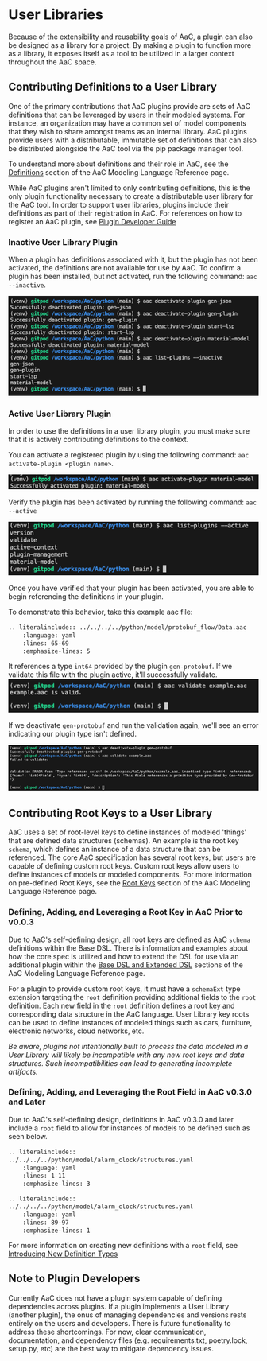 # User Libraries
Because of the extensibility and reusability goals of AaC, a plugin can also be designed as a library for a project. By making a plugin to function more as a library, it exposes itself as a tool to be utilized in a larger context throughout the AaC space.

## Contributing Definitions to a User Library
One of the primary contributions that AaC plugins provide are sets of AaC definitions that can be leveraged by users in their modeled systems. For instance, an organization may have a common set of model components that they wish to share amongst teams as an internal library. AaC plugins provide users with a distributable, immutable set of definitions that can also be distributed alongside the AaC tool via the pip package manager tool.

To understand more about definitions and their role in AaC, see the [Definitions](#definitions) section of the AaC Modeling Language Reference page.

While AaC plugins aren't limited to only contributing definitions, this is the only plugin functionality necessary to create a distributable user library for the AaC tool. In order to support user libraries, plugins include their definitions as part of their registration in AaC. For references on how to register an AaC plugin, see [Plugin Developer Guide](../dev_guide/plugin_dev_guide)

### Inactive User Library Plugin
When a plugin has definitions associated with it, but the plugin has not been activated, the definitions are not available for use by AaC. To confirm a plugin has been installed, but not activated, run the following command: `aac --inactive`.

![Inactive Plugins](../../images/user_library/inactive_plugins.png)
### Active User Library Plugin
In order to use the definitions in a user library plugin, you must make sure that it is actively contributing definitions to the context.

You can activate a registered plugin by using the following command: `aac activate-plugin <plugin name>`.

![Activate Command](../../images/user_library/activate_command.png)

Verify the plugin has been activated by running the following command: `aac --active`

![List Active](../../images/user_library/list_active.png)

Once you have verified that your plugin has been activated, you are able to begin referencing the definitions in your plugin.

To demonstrate this behavior, take this example aac file:
```{eval-rst}
.. literalinclude:: ../../../../python/model/protobuf_flow/Data.aac
    :language: yaml
    :lines: 65-69
    :emphasize-lines: 5
```

It references a type `int64` provided by the plugin `gen-protobuf`. If we validate this file with the plugin active, it'll successfully validate.
![Validate example](../../images/user_library/validate_example.png)

If we deactivate `gen-protobuf` and run the validation again, we'll see an error indicating our plugin type isn't defined.

![Revalidate example](../../images/user_library/revalidate_example.png)

## Contributing Root Keys to a User Library
AaC uses a set of root-level keys to define instances of modeled 'things' that are defined data structures (schemas). An example is the root key `schema`, which defines an instance of a data structure that can be referenced. The core AaC specification has several root keys, but users are capable of defining custom root keys.  Custom root keys allow users to define instances of models or modeled components. For more information on pre-defined Root Keys, see the [Root Keys](#dsl-root-keys) section of the AaC Modeling Language Reference page.

### Defining, Adding, and Leveraging a Root Key in AaC Prior to v0.0.3
Due to AaC's self-defining design, all root keys are defined as AaC `schema` definitions within the Base DSL.
There is information and examples about how the core spec is utilized and how to extend the DSL for use via an additional plugin within the [Base DSL and Extended DSL](#the-base-dsl-core-spec) sections of the AaC Modeling Language Reference page.

For a plugin to provide custom root keys, it must have a `schemaExt` type extension targeting the `root` definition providing additional fields to the `root` definition. Each new field in the `root` definition defines a root key and corresponding data structure in the AaC language. User Library key roots can be used to define instances of modeled things such as cars, furniture, electronic networks, cloud networks, etc.

*Be aware, plugins not intentionally built to process the data modeled in a User Library will likely be incompatible with any new root keys and data structures. Such incompatibilities can lead to generating incomplete artifacts.*

### Defining, Adding, and Leveraging the Root Field in AaC v0.3.0 and Later
Due to AaC's self-defining design, definitions in AaC v0.3.0 and later include a `root` field to allow for instances of models to be defined such as seen below.
```{eval-rst}
.. literalinclude:: ../../../../python/model/alarm_clock/structures.yaml
    :language: yaml
    :lines: 1-11
    :emphasize-lines: 3
```

```{eval-rst}
.. literalinclude:: ../../../../python/model/alarm_clock/structures.yaml
    :language: yaml
    :lines: 89-97
    :emphasize-lines: 1
```
For more information on creating new definitions with a `root` field, see [Introducing New Definition Types](schema_definitions.md#introducing-new-definition-types)

## Note to Plugin Developers
Currently AaC does not have a plugin system capable of defining dependencies across plugins. If a plugin implements a User Library (another plugin), the onus of managing dependencies and versions rests entirely on the users and developers. There is future functionality to address these shortcomings. For now, clear communication, documentation, and dependency files (e.g. requirements.txt, poetry.lock, setup.py, etc) are the best way to mitigate dependency issues.
